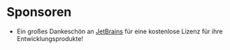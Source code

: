 # Sponsoren

- Ein großes Dankeschön an [JetBrains](http://www.jetbrains.com) für eine kostenlose Lizenz für ihre Entwicklungsprodukte!
